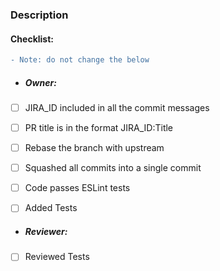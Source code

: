 ### Description

#### Checklist: 
```diff
- Note: do not change the below
```

-  ##### Owner:

- [ ] JIRA_ID included in all the commit messages
- [ ] PR title is in the format JIRA_ID:Title
- [ ] Rebase the branch with upstream
- [ ] Squashed all commits into a single commit
- [ ] Code passes ESLint tests
- [ ] Added Tests
  

- ##### Reviewer:

- [ ] Reviewed Tests

